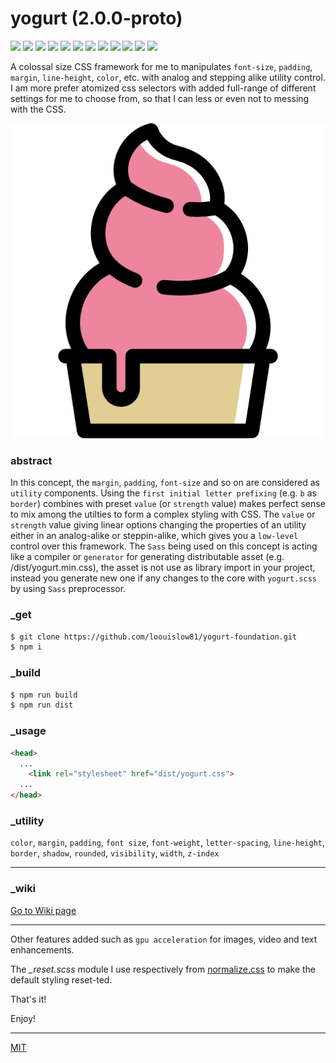 # yogurt (2.0.0-proto)

<p align="left">
  <img src="https://badgen.net/github/release/loouislow81/yogurt-foundation">
  <img src="https://badgen.net/github/releases/loouislow81/yogurt-foundation">
  <img src="https://badgen.net/github/assets-dl/loouislow81/yogurt-foundation">
  <img src="https://badgen.net/github/branches/loouislow81/yogurt-foundation">
  <img src="https://badgen.net/github/forks/loouislow81/yogurt-foundation">
  <img src="https://badgen.net/github/stars/loouislow81/yogurt-foundation">
  <img src="https://badgen.net/github/watchers/loouislow81/yogurt-foundation">
  <img src="https://badgen.net/github/tag/loouislow81/yogurt-foundation">
  <img src="https://badgen.net/github/commits/loouislow81/yogurt-foundation">
  <img src="https://badgen.net/github/last-commit/loouislow81/yogurt-foundation">
  <img src="https://badgen.net/github/contributors/loouislow81/yogurt-foundation">
  <img src="https://badgen.net/github/license/loouislow81/yogurt-foundation">
</p>

A colossal size CSS framework for me to manipulates `font-size`, `padding`, `margin`, `line-height`, `color`, etc. with analog and stepping alike utility control. I am more prefer atomized css selectors with added full-range of different settings for me to choose from, so that I can less or even not to messing with the CSS.

![](logo.png "yogurt")

### abstract

In this concept, the `margin`, `padding`, `font-size` and so on are considered as `utility` components. Using the `first initial letter prefixing` (e.g. `b` as `border`) combines with preset `value` (or `strength` value) makes perfect sense to mix among the utilties to form a complex styling with CSS. The `value` or `strength` value giving linear options changing the properties of an utility either in an analog-alike or steppin-alike, which gives you a `low-level` control over this framework. The `Sass` being used on this concept is acting like a compiler or `generator` for generating distributable asset (e.g. /dist/yogurt.min.css), the asset is not use as library import in your project, instead you generate new one if any changes to the core with `yogurt.scss` by using `Sass` preprocessor.

### _get

```bash
$ git clone https://github.com/loouislow81/yogurt-foundation.git
$ npm i
```

### _build

```bash
$ npm run build
$ npm run dist
```

### _usage

```html
<head>
  ...
    <link rel="stylesheet" href="dist/yogurt.css">
  ...
</head>
```

### _utility

`color`, `margin`, `padding`, `font size`, `font-weight`, `letter-spacing`, `line-height`, `border`, `shadow`, `rounded`, `visibility`, `width`, `z-index`

---

### _wiki

[Go to Wiki page](https://github.com/loouislow81/yogurt-foundation/wiki)

---

Other features added such as `gpu acceleration` for images, video and text enhancements.

The *_reset.scss* module I use respectively from [normalize.css](https://necolas.github.io/normalize.css/) to make the default styling reset-ted.

That's it!

Enjoy!

---

[MIT](https://github.com/loouislow81/yogurt-foundation/blob/master/LICENSE)
